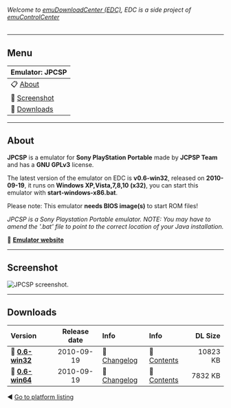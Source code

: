 ###### Welcome to [emuDownloadCenter (EDC)](https://github.com/PhoenixInteractiveNL/emuDownloadCenter/wiki/), EDC is a side project of [emuControlCenter](https://github.com/PhoenixInteractiveNL/emuControlCenter/wiki/)
***
## Menu
| **Emulator: JPCSP** |
|:---------|
| :clipboard: [About](#about) |
| :sunrise: [Screenshot](#screenshot) |
| :floppy_disk: [Downloads](#downloads) |
***
## About
**JPCSP** is a emulator for **Sony PlayStation Portable** made by **JCPSP Team** and has a **GNU GPLv3** license.

The latest version of the emulator on EDC is **v0.6-win32**, released on **2010-09-19**, it runs on **Windows XP,Vista,7,8,10 (x32)**, you can start this emulator with **start-windows-x86.bat**.

Please note: This emulator **needs BIOS image(s)** to start ROM files!

_JPCSP is a Sony Playstation Portable emulator. NOTE: You may have to amend the '.bat' file to point to the correct location of your Java installation._

:link: [**Emulator website**](http://www.jpcsp.org)
***
## Screenshot
![](https://raw.githubusercontent.com/PhoenixInteractiveNL/emuDownloadCenter/master/hooks/jpcsp/screen.jpg "JPCSP screenshot.")
***
## Downloads
| Version  | Release date  | Info       | Info       | DL Size    |
|:---------|:-------------:|:-----------|:-----------|-----------:|
| :floppy_disk: [**0.6-win32**](https://github.com/PhoenixInteractiveNL/edc-repo0005/raw/master/jpcsp/0.6-win32.7z) | 2010-09-19 | :page_facing_up: [Changelog](https://github.com/PhoenixInteractiveNL/edc-repo0005/blob/master/jpcsp/0.6-win32_changelog.txt) | :mag_right: [Contents](https://github.com/PhoenixInteractiveNL/edc-repo0005/blob/master/jpcsp/0.6-win32_contents.txt) | 10823 KB |
| :floppy_disk: [**0.6-win64**](https://github.com/PhoenixInteractiveNL/edc-repo0005/raw/master/jpcsp/0.6-win64.7z) | 2010-09-19 | :page_facing_up: [Changelog](https://github.com/PhoenixInteractiveNL/edc-repo0005/blob/master/jpcsp/0.6-win64_changelog.txt) | :mag_right: [Contents](https://github.com/PhoenixInteractiveNL/edc-repo0005/blob/master/jpcsp/0.6-win64_contents.txt) | 7832 KB |

:arrow_backward: [Go to platform listing](https://github.com/PhoenixInteractiveNL/emuDownloadCenter/wiki/EDC-Platform-List)
